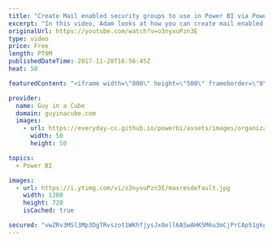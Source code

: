 ```yaml
---
title: "Create Mail enabled security groups to use in Power BI via PowerShell"
excerpt: "In this video, Adam looks at how you can create mail enabled security groups via PowerShell and copy members from an Office 365 Unified group into that new group. This came about based on a limitation that within Power BI, you can't list O365 Unified groups (what back App workspaces) from the people"
originalUrl: https://youtube.com/watch?v=o3nyxuPzn3E
type: video
price: Free
length: PT9M
publishedDateTime: 2017-11-28T16:56:45Z
heat: 50

featuredContent: "<iframe width=\"800\" height=\"500\" frameborder=\"0\" src=\"https://www.youtube.com/embed/o3nyxuPzn3E\" allow=\"accelerometer; autoplay; encrypted-media; gyroscope; picture-in-picture\" allowfullscreen></iframe>"

provider:
  name: Guy in a Cube
  domain: guyinacube.com
  images:
    - url: https://everyday-cc.github.io/powerbi/assets/images/organizations/guyinacube.com-50x50.jpg
      width: 50
      height: 50

topics:
  - Power BI

images:
  - url: https://i.ytimg.com/vi/o3nyxuPzn3E/maxresdefault.jpg
    width: 1280
    height: 720
    isCached: true

secured: "vwZRv3MSl3Mp3DgTRvszot1WKhfjysJx0ell6ASwAHK5M6u3mCjPrCAp51gkgMufi3AHF/UFB/GPQNAqJSWxOb5QCQTwbd6/F+ZWyzcu10tjZi+TsVF3ojgk5LzZ3DlSkVN95dao7MrUObRZOqfgYH35/10VHQwEyW5WbHjEhXnCIZOEHHkt4gMuhK8hkcOPp1DJepcapQR7E31rB0jSZyOnTSK9gn/r5Ex4smnZXWQAtP+6VLPwzaH/UfHNUCz0HhgCb+Hj+ee595Py2Pk5Uc5rXIbQKkG7GrLQvStrO+twI8hF/iHdDf5xEl430THdoSGb7tw32+4eIAz4LxrqQQPMXHCsDshpawMMUOJcnTlh0dKz4DsE/zte8hY9gmUKCvrpp+HUxrNl6xZic4YaWkO/7ooZamZ7EC0tHqVmdy0=;uZHj8DuWl7kwNT6EZpbA1A=="
---
```


